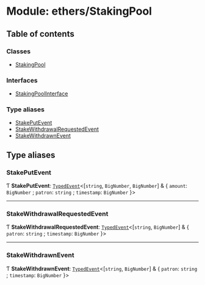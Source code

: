 # Module: ethers/StakingPool

## Table of contents

### Classes

- [StakingPool](../classes/ethers_StakingPool.StakingPool.md)

### Interfaces

- [StakingPoolInterface](../interfaces/ethers_StakingPool.StakingPoolInterface.md)

### Type aliases

- [StakePutEvent](ethers_StakingPool.md#stakeputevent)
- [StakeWithdrawalRequestedEvent](ethers_StakingPool.md#stakewithdrawalrequestedevent)
- [StakeWithdrawnEvent](ethers_StakingPool.md#stakewithdrawnevent)

## Type aliases

### StakePutEvent

Ƭ **StakePutEvent**: [`TypedEvent`](../interfaces/ethers_common.TypedEvent.md)<[`string`, `BigNumber`, `BigNumber`] & { `amount`: `BigNumber` ; `patron`: `string` ; `timestamp`: `BigNumber`  }\>

___

### StakeWithdrawalRequestedEvent

Ƭ **StakeWithdrawalRequestedEvent**: [`TypedEvent`](../interfaces/ethers_common.TypedEvent.md)<[`string`, `BigNumber`] & { `patron`: `string` ; `timestamp`: `BigNumber`  }\>

___

### StakeWithdrawnEvent

Ƭ **StakeWithdrawnEvent**: [`TypedEvent`](../interfaces/ethers_common.TypedEvent.md)<[`string`, `BigNumber`] & { `patron`: `string` ; `timestamp`: `BigNumber`  }\>
